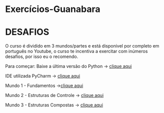 # Exercícios-Guanabara

<h1>DESAFIOS</h1>
O curso é dividido em 3 mundos/partes e está disponivel por completo em português no Youtube, o curso te incentiva a exercitar com inúmeros desafios, por isso eu o recomendo.

Para começar:
 Baixe a última versão do Python -> [clique aqui](https://www.python.org/downloads)

 IDE utilizada PyCharm -> [clique aqui](https://www.jetbrains.com/pt-br/pycharm/download/#section=windows)

Mundo 1 - Fundamentos ->[clique aqui](https://www.youtube.com/playlist?list=PLHz_AreHm4dlKP6QQCekuIPky1CiwmdI6) 

Mundo 2 - Estruturas de Controle -> [clique aqui](https://www.youtube.com/watch?v=nJkVHusJp6E&list=PLHz_AreHm4dk_nZHmxxf_J0WRAqy5Czye)

Mundo 3 - Estruturas Compostas -> [clique aqui](https://www.youtube.com/watch?v=0LB3FSfjvao&list=PLHz_AreHm4dksnH2jVTIVNviIMBVYyFnH)
